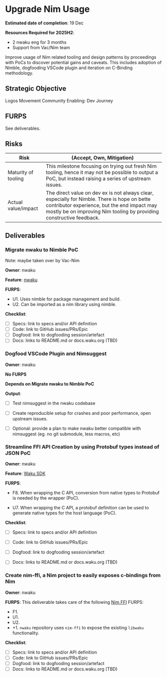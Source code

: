 # Upgrade Nim Usage

**Estimated date of completion**: 19 Dec

**Resources Required for 2025H2**:
- 2 nwaku eng for 3 months
- Support from Vac/Nim team

Improve usage of Nim related tooling and design patterns by proceedings with PoCs to discover potential gains and caveats.
This includes adoption of Nimble, dogfooding VSCode plugin and iteration on C-Binding methodology.

## Strategic Objective

Logos Movement Community Enabling: Dev Journey

## FURPS

See deliverables.

## Risks

| Risk                | (Accept, Own, Mitigation)                                                                                                                                                                                           |
|---------------------|---------------------------------------------------------------------------------------------------------------------------------------------------------------------------------------------------------------------|
| Maturity of tooling | This milestone focusing on trying out fresh Nim tooling, hence it may not be possible to output a PoC, but instead raising a series of upstream issues.                                                             |
| Actual value/impact | The direct value on dev ex is not always clear, especially for Nimble. There is hope on bette contributor experience, but the end impact may mostly be on improving Nim tooling by providing constructive feedback. |

## Deliverables

### Migrate nwaku to Nimble PoC

Note: maybe taken over by Vac-Nim

**Owner**: nwaku

**Feature**: [nwaku](/FURPS/application/nwaku.md)

**FURPS**:
- U1. Uses nimble for package management and build.
- U2. Can be imported as a nim library using nimble.

**Checklist**:
- [ ] Specs: link to specs and/or API definition
- [ ] Code: link to GitHub issues/PRs/Epic
- [ ] Dogfood: link to dogfooding session/artefact
- [ ] Docs: links to README.md or docs.waku.org (TBD)

### Dogfood VSCode Plugin and Nimsuggest

**Owner**: nwaku

**No FURPS**

**Depends on Migrate nwaku to Nimble PoC** 

**Output**:
- [ ] Test nimsuggest in the nwaku codebase
- [ ] Create reproducible setup for crashes and poor performance, open upstream issues.
- [ ] Optional: provide a plan to make nwaku better compatible with nimsuggest (eg. no git submodule, less macros, etc)


### Streamline FFI API Creation by using Protobuf types instead of JSON PoC

**Owner**: nwaku

**Feature**: [Waku SDK](/FURPS/core/waku_sdk.md)

**FURPS**:
- F8. When wrapping the C API, conversion from native types to Protobuf is needed by the wrapper (PoC).

- U7. When wrapping the C API, a protobuf definition can be used to generate native types for the host language (PoC).

**Checklist**:
- [ ] Specs: link to specs and/or API definition
- [ ] Code: link to GitHub issues/PRs/Epic
- [ ] Dogfood: link to dogfooding session/artefact
- [ ] Docs: links to README.md or docs.waku.org (TBD)


### Create nim-ffi, a Nim project to easily exposes c-bindings from Nim

**Owner**: nwaku

**FURPS**:
This deliverable takes care of the following [Nim FFI](/FURPS/application/nim_ffi.md) FURPS:

- F1.
- U1.
- U2.
- +1. `nwaku` repository uses `nim-ffi` to expose the existing `libwaku` functionality.

**Checklist**:
- [ ] Specs: link to specs and/or API definition
- [ ] Code: link to GitHub issues/PRs/Epic
- [ ] Dogfood: link to dogfooding session/artefact
- [ ] Docs: links to README.md or docs.waku.org (TBD)